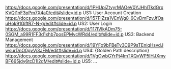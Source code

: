 
<https://docs.google.com/presentation/d/1PHUpiZtvyrMAOeV0YJHhlTkdGrxKVQl1nF3pPm7X4a0/edit#slide=id.p> US1: User Account Creation
<https://docs.google.com/presentation/d/157FIZza1VEnWg8_6CvDmFzvJfOauHok91GiftR7-N-g/edit#slide=id.p> US2: User Login
<https://docs.google.com/presentation/d/117IVlkADm75-0SGM_a99R1FF3d1xhb7posEPMvcWRd4/edit#slide=id.p> US3: Backend Management
<https://docs.google.com/presentation/d/19YFx9bFBeTy3C9P9sTEniqHsvdJwsurDnO0gvVj3JFM/edit#slide=id.p> US4: {Golden Path description}
<https://docs.google.com/presentation/d/1VgOwbGYrPt4ImTXQvWP5IHJXmyBF665jdy6tcD1l2dM/edit#slide=id.p> US5: …
